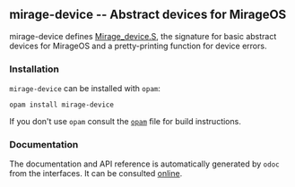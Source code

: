 ## mirage-device -- Abstract devices for MirageOS

mirage-device defines [Mirage_device.S][1], the signature for
basic abstract devices for MirageOS and a pretty-printing function
for device errors.

[1]: https://mirage.github.io/mirage-device/Mirage_device.S.html

### Installation

`mirage-device` can be installed with `opam`:

    opam install mirage-device

If you don't use `opam` consult the [`opam`](opam) file for build
instructions.

### Documentation

The documentation and API reference is automatically generated by
`odoc` from the interfaces. It can be consulted [online][2].

[2]: https://mirage.github.io/mirage-device/
